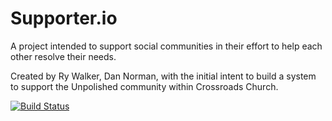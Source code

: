 Supporter.io
=========

A project intended to support social communities in their
effort to help each other resolve their needs.

Created by Ry Walker, Dan Norman, with the initial intent
to build a system to support the Unpolished community within
Crossroads Church.

[![Build Status](https://travis-ci.org/bedifferential/supporter.png?branch=master)](https://travis-ci.org/cincinnatirb/cincyrb)
